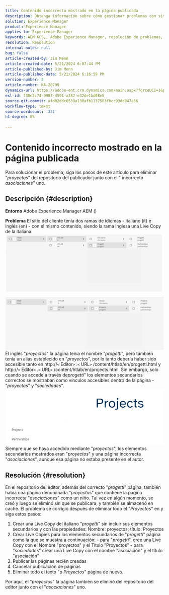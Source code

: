 ```yaml
---
title: Contenido incorrecto mostrado en la página publicada
description: Obtenga información sobre cómo gestionar problemas con sitios que tienen dos ramas de idioma.
solution: Experience Manager
product: Experience Manager
applies-to: Experience Manager
keywords: AEM KCS,, Adobe Experience Manager, resolución de problemas, idiomas, contenido, página publicada, inglés, italiano
resolution: Resolution
internal-notes: null
bug: false
article-created-by: Jim Menn
article-created-date: 5/21/2024 6:07:44 PM
article-published-by: Jim Menn
article-published-date: 5/21/2024 6:16:59 PM
version-number: 3
article-number: KA-20799
dynamics-url: https://adobe-ent.crm.dynamics.com/main.aspx?forceUCI=1&pagetype=entityrecord&etn=knowledgearticle&id=78da3bff-9c17-ef11-9f8a-6045bd006268
exl-id: f38e3c74-9903-4591-a282-e32de1bd08e5
source-git-commit: afd82ddc6539a130afb1137583fbcc93dd047a56
workflow-type: tm+mt
source-wordcount: '331'
ht-degree: 0%

---
```


# Contenido incorrecto mostrado en la página publicada


Para solucionar el problema, siga los pasos de este artículo para eliminar &quot;*proyectos*&quot; del repositorio del publicador junto con el &quot; incorrecto *asociaciones*&quot; uno.

## Descripción {#description}


<b>Entorno</b>
Adobe Experience Manager AEM ()

<b>Problema</b>
El sitio del cliente tenía dos ramas de idiomas - italiano (it) e inglés (en) - con el mismo contenido, siendo la rama inglesa una Live Copy de la italiana.
![](assets/___79da3bff-9c17-ef11-9f8a-6045bd006268___.png)

![](assets/___7bda3bff-9c17-ef11-9f8a-6045bd006268___.png)
El inglés &quot;*proyectos*&quot; la página tenía el nombre &quot;*progetti*&quot;, pero también tenía un alias establecido en &quot;*proyectos*&quot;, por lo tanto debería haber sido accesible tanto en http://`<` Editor`>` .`<` URL`>` /content/htlab/en/progetti.html y http://`<` Editor`>` .`<` URL`>` /content/htlab/en/projects.html.
Sin embargo, solo cuando se accede a través de*progetti*&quot; los elementos secundarios correctos se mostraban como vínculos accesibles dentro de la página - &quot;*proyectos*&quot; y &quot;*sociedades*&quot;.
![](assets/___7dda3bff-9c17-ef11-9f8a-6045bd006268___.png)
Siempre que se haya accedido mediante &quot;*proyectos*&quot;, los elementos secundarios mostrados eran &quot;*proyectos*&quot; y una página incorrecta &quot;*asociaciones*&quot;, aunque esa página no estaba presente en el autor.


## Resolución {#resolution}


En el repositorio del editor, además del correcto &quot;*progetti*&quot; página, también había una página denominada &quot;*proyectos*&quot; que contiene la página incorrecta &quot;*asociaciones*&quot; como un niño.
Tal vez en algún momento, se creó y luego se eliminó sin que se publicara, y también se almacenó en caché.
El problema se corrigió después de eliminar todo el &quot;*Proyectos*&quot; en y siga estos pasos:

1. Crear una Live Copy del italiano &quot;*progetti*&quot; sin incluir sus elementos secundarios y con las propiedades: Nombre: proyectos; título: Proyectos
2. Crear Live Copies para los elementos secundarios de &quot;*progetti*&quot; página como la que se muestra a continuación: - para &quot;*progetti*&quot;, cree una Live Copy con el Nombre &quot;proyectos&quot; y el Título &quot;Proyectos&quot; - para &quot;*sociedades*&quot; crear una Live Copy con el nombre &quot;asociación&quot; y el título &quot;asociación&quot;
3. Publicar las páginas recién creadas
4. Cancelar publicación de páginas
5. Eliminar todo el texto &quot;p *Proyectos*&quot; página de nuevo.

Por aquí, el &quot;*proyectos*&quot; la página también se eliminó del repositorio del editor junto con el &quot;*asociaciones*&quot; uno.
